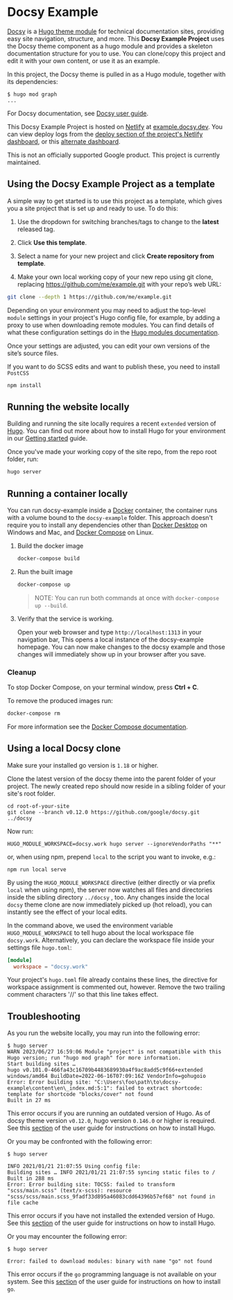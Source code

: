 # Docsy Example

[Docsy][] is a [Hugo theme module][] for technical documentation sites,
providing easy site navigation, structure, and more. This **Docsy Example
Project** uses the Docsy theme component as a hugo module and provides a
skeleton documentation structure for you to use. You can clone/copy this project
and edit it with your own content, or use it as an example.

In this project, the Docsy theme is pulled in as a Hugo module, together with
its dependencies:

```console
$ hugo mod graph
...
```

For Docsy documentation, see [Docsy user guide][].

This Docsy Example Project is hosted on [Netlify][] at [example.docsy.dev][].
You can view deploy logs from the [deploy section of the project's Netlify
dashboard][deploys], or this [alternate dashboard][].

This is not an officially supported Google product. This project is currently
maintained.

## Using the Docsy Example Project as a template

A simple way to get started is to use this project as a template, which gives
you a site project that is set up and ready to use. To do this:

1. Use the dropdown for switching branches/tags to change to the **latest**
   released tag.

2. Click **Use this template**.

3. Select a name for your new project and click **Create repository from
   template**.

4. Make your own local working copy of your new repo using git clone, replacing
   https://github.com/me/example.git with your repo’s web URL:

```bash
git clone --depth 1 https://github.com/me/example.git
```

Depending on your environment you may need to adjust the top-level `module`
settings in your project's Hugo config file, for example, by adding a proxy to
use when downloading remote modules. You can find details of what these
configuration settings do in the
[Hugo modules documentation](https://gohugo.io/hugo-modules/configuration/#module-config-top-level).

Once your settings are adjusted, you can edit your own versions of the site’s
source files.

If you want to do SCSS edits and want to publish these, you need to install
`PostCSS`

```bash
npm install
```

## Running the website locally

Building and running the site locally requires a recent `extended` version of
[Hugo](https://gohugo.io). You can find out more about how to install Hugo for
your environment in our
[Getting started](https://www.docsy.dev/docs/getting-started/#prerequisites-and-installation)
guide.

Once you've made your working copy of the site repo, from the repo root folder,
run:

```bash
hugo server
```

## Running a container locally

You can run docsy-example inside a [Docker](https://docs.docker.com/) container,
the container runs with a volume bound to the `docsy-example` folder. This
approach doesn't require you to install any dependencies other than
[Docker Desktop](https://www.docker.com/products/docker-desktop) on Windows and
Mac, and [Docker Compose](https://docs.docker.com/compose/install/) on Linux.

1. Build the docker image

   ```bash
   docker-compose build
   ```

1. Run the built image

   ```bash
   docker-compose up
   ```

   > NOTE: You can run both commands at once with `docker-compose up --build`.

1. Verify that the service is working.

   Open your web browser and type `http://localhost:1313` in your navigation
   bar, This opens a local instance of the docsy-example homepage. You can now
   make changes to the docsy example and those changes will immediately show up
   in your browser after you save.

### Cleanup

To stop Docker Compose, on your terminal window, press **Ctrl + C**.

To remove the produced images run:

```bash
docker-compose rm
```

For more information see the [Docker Compose documentation][].

## Using a local Docsy clone

Make sure your installed go version is `1.18` or higher.

Clone the latest version of the docsy theme into the parent folder of your
project. The newly created repo should now reside in a sibling folder of your
site's root folder.

```shell
cd root-of-your-site
git clone --branch v0.12.0 https://github.com/google/docsy.git ../docsy
```

Now run:

```shell
HUGO_MODULE_WORKSPACE=docsy.work hugo server --ignoreVendorPaths "**"
```

or, when using npm, prepend `local` to the script you want to invoke, e.g.:

```shell
npm run local serve
```

By using the `HUGO_MODULE_WORKSPACE` directive (either directly or via prefix
`local` when using npm), the server now watches all files and directories inside
the sibling directory `../docsy` , too. Any changes inside the local `docsy`
theme clone are now immediately picked up (hot reload), you can instantly see
the effect of your local edits.

In the command above, we used the environment variable `HUGO_MODULE_WORKSPACE`
to tell hugo about the local workspace file `docsy.work`. Alternatively, you can
declare the workspace file inside your settings file `hugo.toml`:

```toml
[module]
  workspace = "docsy.work"
```

Your project's `hugo.toml` file already contains these lines, the directive for
workspace assignment is commented out, however. Remove the two trailing comment
characters '//' so that this line takes effect.

## Troubleshooting

As you run the website locally, you may run into the following error:

```console
$ hugo server
WARN 2023/06/27 16:59:06 Module "project" is not compatible with this Hugo version; run "hugo mod graph" for more information.
Start building sites …
hugo v0.101.0-466fa43c16709b4483689930a4f9ac8add5c9f66+extended windows/amd64 BuildDate=2022-06-16T07:09:16Z VendorInfo=gohugoio
Error: Error building site: "C:\Users\foo\path\to\docsy-example\content\en\_index.md:5:1": failed to extract shortcode: template for shortcode "blocks/cover" not found
Built in 27 ms
```

This error occurs if you are running an outdated version of Hugo. As of docsy
theme version `v0.12.0`, hugo version `0.146.0` or higher is required. See this
[section](https://www.docsy.dev/docs/get-started/docsy-as-module/installation-prerequisites/#install-hugo)
of the user guide for instructions on how to install Hugo.

Or you may be confronted with the following error:

```console
$ hugo server

INFO 2021/01/21 21:07:55 Using config file:
Building sites … INFO 2021/01/21 21:07:55 syncing static files to /
Built in 288 ms
Error: Error building site: TOCSS: failed to transform "scss/main.scss" (text/x-scss): resource "scss/scss/main.scss_9fadf33d895a46083cdd64396b57ef68" not found in file cache
```

This error occurs if you have not installed the extended version of Hugo. See
this
[section](https://www.docsy.dev/docs/get-started/docsy-as-module/installation-prerequisites/#install-hugo)
of the user guide for instructions on how to install Hugo.

Or you may encounter the following error:

```console
$ hugo server

Error: failed to download modules: binary with name "go" not found
```

This error occurs if the `go` programming language is not available on your
system. See this
[section](https://www.docsy.dev/docs/get-started/docsy-as-module/installation-prerequisites/#install-go-language)
of the user guide for instructions on how to install `go`.

[alternate dashboard]: https://app.netlify.com/sites/AngularTS/deploys
[deploys]: https://app.netlify.com/sites/docsy-example/deploys
[Docsy user guide]: https://docsy.dev/docs
[Docsy]: https://github.com/google/docsy
[example.docsy.dev]: https://example.docsy.dev
[Hugo theme module]:
  https://gohugo.io/hugo-modules/use-modules/#use-a-module-for-a-theme
[Netlify]: https://netlify.com
[Docker Compose documentation]: https://docs.docker.com/compose/gettingstarted/
